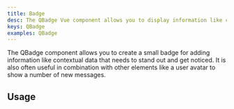 ```yaml
---
title: Badge
desc: The QBadge Vue component allows you to display information like contextual data that needs to stand out and get noticed.
keys: QBadge
examples: QBadge
---
```


The QBadge component allows you to create a small badge for adding information like contextual data that needs to stand out and get noticed. It is also often useful in combination with other elements like a user avatar to show a number of new messages.

<doc-api file="QBadge" />

## Usage

<doc-example title="Basic" file="Basic" />

<doc-example title="Aligned" file="Align" />

<doc-example title="Floating" file="Floating" />

<doc-example title="Transparent" file="Transparent" />

<doc-example title="Outline design" file="Outline" />

<doc-example title="Rounded" file="Rounded" />

<doc-example title="Indicators" file="Indicators" />
